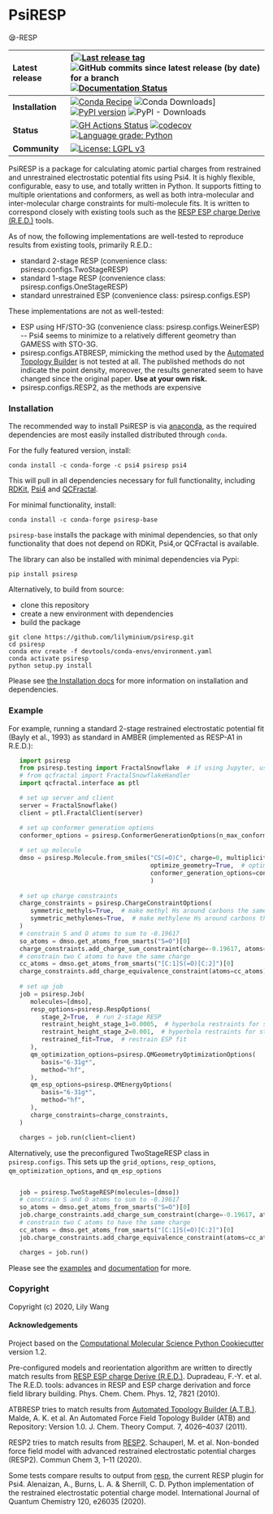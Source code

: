 # PsiRESP
😪-RESP

| **Latest release** | [[![Last release tag](https://img.shields.io/github/release-pre/lilyminium/psiresp.svg)](https://github.com/lilyminium/psiresp/releases) ![GitHub commits since latest release (by date) for a branch](https://img.shields.io/github/commits-since/lilyminium/psiresp/latest)  [![Documentation Status](https://readthedocs.org/projects/psiresp/badge/?version=latest)](https://psiresp.readthedocs.io/en/latest/?badge=latest)|
| :------ | :------- |
| **Installation** | [![Conda Recipe](https://img.shields.io/badge/recipe-psiresp-green.svg)](https://anaconda.org/conda-forge/psiresp) ![Conda Downloads](https://img.shields.io/conda/dn/conda-forge/psiresp.svg)] [![PyPI version](https://badge.fury.io/py/psiresp.svg)](https://badge.fury.io/py/psiresp) ![PyPI - Downloads](https://img.shields.io/pypi/dm/psiresp) |
| **Status** | [![GH Actions Status](https://github.com/lilyminium/psiresp/actions/workflows/gh-ci.yaml/badge.svg)](https://github.com/lilyminium/psiresp/actions?query=branch%3Amaster+workflow%3Agh-ci) [![codecov](https://codecov.io/gh/lilyminium/psiresp/branch/master/graph/badge.svg)](https://codecov.io/gh/lilyminium/psiresp/branch/master) [![Language grade: Python](https://img.shields.io/lgtm/grade/python/g/lilyminium/psiresp.svg?logo=lgtm&logoWidth=18)](https://lgtm.com/projects/g/lilyminium/psiresp/context:python) |
| **Community** | [![License: LGPL v3](https://img.shields.io/badge/License-LGPL_v3-blue.svg)](https://www.gnu.org/licenses/lgpl-3.0) |

PsiRESP is a package for calculating atomic partial charges from
restrained and unrestrained electrostatic potential fits using Psi4.
It is highly flexible, configurable, easy to use, and totally written in Python.
It supports fitting to multiple orientations and conformers,
as well as both intra-molecular and inter-molecular charge constraints for
multi-molecule fits.
It is written to correspond closely with existing tools such as the
[RESP ESP charge Derive (R.E.D.)](https://upjv.q4md-forcefieldtools.org/RED/) tools.

As of now, the following implementations are well-tested to reproduce results from existing tools, primarily R.E.D.:

* standard 2-stage RESP (convenience class: psiresp.configs.TwoStageRESP)
* standard 1-stage RESP (convenience class: psiresp.configs.OneStageRESP)
* standard unrestrained ESP (convenience class: psiresp.configs.ESP)

These implementations are not as well-tested:
* ESP using HF/STO-3G (convenience class: psiresp.configs.WeinerESP) -- Psi4 seems to minimize to a relatively different geometry than GAMESS with STO-3G.
* psiresp.configs.ATBRESP, mimicking the method used by the [Automated Topology Builder](https://atb.uq.edu.au/) is not tested at all. The published methods do not indicate the point density, moreover, the results generated seem to have changed since the original paper. **Use at your own risk.**
* psiresp.configs.RESP2, as the methods are expensive

### Installation

The recommended way to install PsiRESP is via [anaconda](https://anaconda.org/anaconda/python),
as the required dependencies are most easily installed distributed through ``conda``.

For the fully featured version, install:

```
conda install -c conda-forge -c psi4 psiresp psi4
```

This will pull in all dependencies necessary for full functionality, including
[RDKit](https://www.rdkit.org/), [Psi4](https://psicode.org/) and
[QCFractal](https://docs.qcarchive.molssi.org/projects/qcfractal/en/latest/).

For minimal functionality, install:

```
conda install -c conda-forge psiresp-base
```

`psiresp-base` installs the package with minimal dependencies, so that
only functionality that does not depend on RDKit, Psi4,or QCFractal is available.

The library can also be installed with minimal dependencies via Pypi:

```
pip install psiresp
```


Alternatively, to build from source: 

* clone this repository
* create a new environment with dependencies
* build the package

```
git clone https://github.com/lilyminium/psiresp.git
cd psiresp
conda env create -f devtools/conda-envs/environment.yaml
conda activate psiresp
python setup.py install
```

Please see [the Installation docs](https://psiresp.readthedocs.io/en/latest/installation.html) for more information on installation and dependencies.

### Example

For example, running a standard 2-stage restrained electrostatic potential fit (Bayly et al., 1993) as standard in AMBER 
(implemented as RESP-A1 in R.E.D.):

```python
   import psiresp
   from psiresp.testing import FractalSnowflake  # if using Jupyter, use FractalSnowflakeHandler below
   # from qcfractal import FractalSnowflakeHandler
   import qcfractal.interface as ptl

   # set up server and client
   server = FractalSnowflake()
   client = ptl.FractalClient(server)

   # set up conformer generation options
   conformer_options = psiresp.ConformerGenerationOptions(n_max_conformers=2)  # generate at most 2 conformers
   
   # set up molecule
   dmso = psiresp.Molecule.from_smiles("CS(=O)C", charge=0, multiplicity=1,
                                       optimize_geometry=True,  # optimize conformers
                                       conformer_generation_options=conformer_options
                                       )
      
   # set up charge constraints
   charge_constraints = psiresp.ChargeConstraintOptions(
      symmetric_methyls=True,  # make methyl Hs around carbons the same charge
      symmetric_methylenes=True,  # make methylene Hs around carbons the same charge
   )
   # constrain S and O atoms to sum to -0.19617
   so_atoms = dmso.get_atoms_from_smarts("S=O")[0]
   charge_constraints.add_charge_sum_constraint(charge=-0.19617, atoms=so_atoms)
   # constrain two C atoms to have the same charge
   cc_atoms = dmso.get_atoms_from_smarts("[C:1]S(=O)[C:2]")[0]
   charge_constraints.add_charge_equivalence_constraint(atoms=cc_atoms)
   
   # set up job
   job = psiresp.Job(
      molecules=[dmso],
      resp_options=psiresp.RespOptions(
         stage_2=True,  # run 2-stage RESP
         restraint_height_stage_1=0.0005,  # hyperbola restraints for stage 1
         restraint_height_stage_2=0.001,  # hyperbola restraints for stage 2
         restrained_fit=True,  # restrain ESP fit
      ),
      qm_optimization_options=psiresp.QMGeometryOptimizationOptions(
         basis="6-31g*",
         method="hf",
      ),
      qm_esp_options=psiresp.QMEnergyOptions(
         basis="6-31g*",
         method="hf",
      ),
      charge_constraints=charge_constraints,
   )

   charges = job.run(client=client)

```
Alternatively, use the preconfigured TwoStageRESP class in ``psiresp.configs``.
This sets up the `grid_options`, `resp_options`,
`qm_optimization_options`, and `qm_esp_options`

```python

   job = psiresp.TwoStageRESP(molecules=[dmso])
   # constrain S and O atoms to sum to -0.19617
   so_atoms = dmso.get_atoms_from_smarts("S=O")[0]
   job.charge_constraints.add_charge_sum_constraint(charge=-0.19617, atoms=so_atoms)
   # constrain two C atoms to have the same charge
   cc_atoms = dmso.get_atoms_from_smarts("[C:1]S(=O)[C:2]")[0]
   job.charge_constraints.add_charge_equivalence_constraint(atoms=cc_atoms)

   charges = job.run()
```

Please see the [examples](https://psiresp.readthedocs.io/en/latest/examples/README.html) and [documentation](https://psiresp.readthedocs.io/en/latest/) for more.

### Copyright

Copyright (c) 2020, Lily Wang

#### Acknowledgements

Project based on the
[Computational Molecular Science Python Cookiecutter](https://github.com/molssi/cookiecutter-cms) version 1.2.

Pre-configured models and reorientation algorithm are written to directly match results from 
[RESP ESP charge Derive (R.E.D.)](https://upjv.q4md-forcefieldtools.org/RED/).
Dupradeau, F.-Y. et al. The R.E.D. tools: advances in RESP and ESP charge derivation and force field library building. Phys. Chem. Chem. Phys. 12, 7821 (2010).

ATBRESP tries to match results from [Automated Topology Builder (A.T.B.)](https://atb.uq.edu.au/).
Malde, A. K. et al. An Automated Force Field Topology Builder (ATB) and Repository: Version 1.0. J. Chem. Theory Comput. 7, 4026–4037 (2011).

RESP2 tries to match results from [RESP2](https://github.com/MSchauperl/RESP2).
Schauperl, M. et al. Non-bonded force field model with advanced restrained electrostatic potential charges (RESP2). Commun Chem 3, 1–11 (2020).

Some tests compare results to output from [resp](https://github.com/cdsgroup/resp), the current RESP plugin 
for Psi4. 
Alenaizan, A., Burns, L. A. & Sherrill, C. D. Python implementation of the restrained electrostatic potential charge model. International Journal of Quantum Chemistry 120, e26035 (2020).
